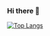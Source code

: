 ### Hi there 👋
[![Top Langs](https://github-readme-stats.vercel.app/api/top-langs/?username=heenluy&layout=compact)](https://github.com/anuraghazra/github-readme-stats)
